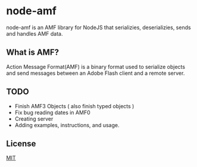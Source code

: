 # node-amf

node-amf is an AMF library for NodeJS that serializies, deserializies, sends and handles AMF data.

## What is AMF?

Action Message Format(AMF) is a binary format used to serialize objects and send messages between an Adobe Flash client and a remote server.

## TODO

- Finish AMF3 Objects ( also finish typed objects ) 
- Fix  bug reading dates in AMF0
- Creating server
- Adding examples, instructions, and usage.

## License
[MIT](https://choosealicense.com/licenses/mit/)